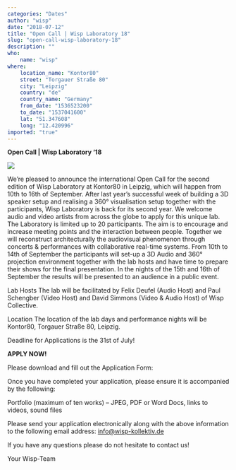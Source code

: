 ```yaml
---
categories: "Dates"
author: "wisp"
date: "2018-07-12"
title: "Open Call | Wisp Laboratory 18"
slug: "open-call-wisp-laboratory-18"
description: ""
who: 
    name: "wisp"
where: 
    location_name: "Kontor80"
    street: "Torgauer Straße 80"
    city: "Leipzig"
    country: "de"
    country_name: "Germany"
    from_date: "1536523200"
    to_date: "1537041600"
    lat: "51.347608"
    long: "12.420996"
imported: "true"
---
```



**Open Call | Wisp Laboratory ‘18**

![](20280234_1394579100577790_3575782143021264709_o-1920x1280.jpg) 

We’re pleased to announce the international Open Call for the second edition of Wisp Laboratory at Kontor80 in Leipzig, which will happen from 10th to 16th of September.
After last year’s successful week of building a 3D speaker setup and realising a 360° visualisation setup together with the participants, Wisp Laboratory is back for its second year.
We welcome audio and video artists from across the globe to apply for this unique lab. The Laboratory is limited up to 20 participants. The aim is to encourage and increase meeting points and the interaction between people. Together we will reconstruct architecturally the audiovisual phenomenon through concerts & performances with collaborative real-time systems. 
From 10th to 14th of September the participants will set-up a 3D Audio and 360° projection environment together with the lab hosts and have time to prepare their shows for the final presentation. In the nights of the 15th and 16th of September the results will be presented to an audience in a public event.

Lab Hosts
The lab will be facilitated by Felix Deufel (Audio Host) and Paul Schengber (Video Host) and David Simmons (Video & Audio Host) of Wisp Collective.

Location
The location of the lab days and performance nights will be Kontor80, Torgauer Straße 80, Leipzig.

Deadline for Applications is the 31st of July!

**APPLY NOW!**

Please download and fill out the Application Form:
[](https://drive.google.com/open?id=1eRVMQ1Ku9IwMwMe9M52RsHUNYSb5L42Y)

Once you have completed your application, please ensure it is accompanied by the following:

Portfolio (maximum of ten works) – JPEG, PDF or Word Docs, links to videos, sound files

Please send your application electronically along with the above information to the following email address: info@wisp-kollektiv.de

If you have any questions please do not hesitate to contact us!

Your Wisp-Team